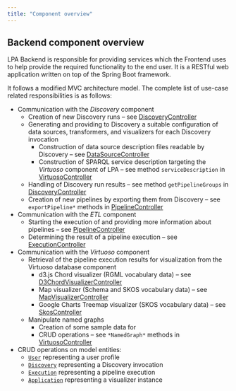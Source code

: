 ```yaml
---
title: "Component overview"
---
```


## Backend component overview

LPA Backend is responsible for providing services which the Frontend uses to help provide the required functionality
to the end user. It is a RESTful web application written on top of the Spring Boot framework.

It follows a modified MVC architecture model. The complete list of use-case related responsibilities is as follows:

- Communication with the _Discovery_ component
  - Creation of new Discovery runs &ndash; see
    [DiscoveryController](/com/linkedpipes/lpa/backend/controllers/DiscoveryController)
  - Generating and providing to Discovery a suitable configuration of data sources, transformers, and visualizers for
    each Discovery invocation
    - Construction of data source description files readable by Discovery &ndash; see
      [DataSourceController](/com/linkedpipes/lpa/backend/controllers/DataSourceController)
    - Construction of SPARQL service description targeting the _Virtuoso_ component of LPA &ndash; see method
      `serviceDescription` in [VirtuosoController](/com/linkedpipes/lpa/backend/controllers/VirtuosoController)
  - Handling of Discovery run results &ndash; see method `getPipelineGroups` in
    [DiscoveryController](/com/linkedpipes/lpa/backend/controllers/DiscoveryController)
  - Creation of new pipelines by exporting them from Discovery &ndash; see `exportPipeline*` methods in
    [PipelineController](/com/linkedpipes/lpa/backend/controllers/PipelineController)
- Communication with the _ETL_ component
  - Starting the execution of and providing more information about pipelines &ndash; see
    [PipelineController](/com/linkedpipes/lpa/backend/controllers/PipelineController)
  - Determining the result of a pipeline execution &ndash; see
    [ExecutionController](/com/linkedpipes/lpa/backend/controllers/ExecutionController)
- Communication with the _Virtuoso_ component
  - Retrieval of the pipeline execution results for visualization from the Virtuoso database component
    - d3.js Chord visualizer (RGML vocabulary data) &ndash; see
      [D3ChordVisualizerController](/com/linkedpipes/lpa/backend/controllers/D3ChordVisualizerController)
    - Map visualizer (Schema and SKOS vocabulary data) &ndash; see
      [MapVisualizerController](/com/linkedpipes/lpa/backend/controllers/MapVisualizerController)
    - Google Charts Treemap visualizer (SKOS vocabulary data) &ndash; see
      [SkosController](/com/linkedpipes/lpa/backend/controllers/SkosController)
  - Manipulate named graphs
    - Creation of some sample data for
    - CRUD operations &ndash; see `*NamedGraph*` methods in [VirtuosoController](/com/linkedpipes/lpa/backend/controllers/VirtuosoController)
- CRUD operations on model entities:
  - [`User`](/com/linkedpipes/lpa/backend/entities/database/UserDao) representing a user profile
  - [`Discovery`](/com/linkedpipes/lpa/backend/entities/database/DiscoveryDao) representing a Discovery invocation
  - [`Execution`](/com/linkedpipes/lpa/backend/entities/database/ExecutionDao) representing a pipeline execution
  - [`Application`](/com/linkedpipes/lpa/backend/entities/database/ApplicationDao) representing a visualizer instance
